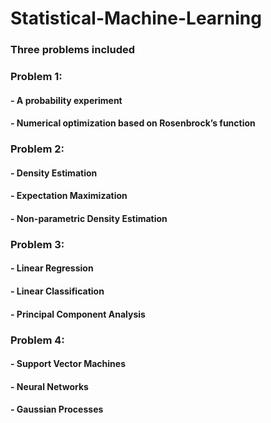 # Statistical-Machine-Learning
### Three problems included
### Problem 1:
#### - A probability experiment
#### - Numerical optimization based on Rosenbrock’s function
### Problem 2:
#### - Density Estimation
#### - Expectation Maximization
#### - Non-parametric Density Estimation
### Problem 3:
#### - Linear Regression
#### - Linear Classification
#### - Principal Component Analysis
### Problem 4:
#### - Support Vector Machines
#### - Neural Networks
#### - Gaussian Processes

